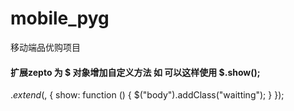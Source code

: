 # mobile_pyg
移动端品优购项目
#### 扩展zepto 为  $ 对象增加自定义方法 如 可以这样使用 $.show();
$.extend($, {
  show: function () {
    $("body").addClass("waitting");
  }
});
